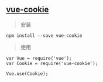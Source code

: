 ## [vue-cookie](vhttps://github.com/alfhen/vue-cookie)

> 安装

```text
npm install --save vue-cookie

```

> 使用

```text
var Vue = require('vue');
var Cookie = require('vue-cookie');

Vue.use(Cookie);

```

